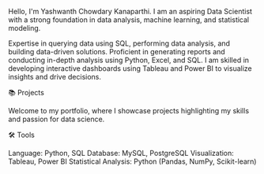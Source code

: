 Hello, I'm Yashwanth Chowdary Kanaparthi.
I am an aspiring Data Scientist with a strong foundation in data analysis, machine learning, and statistical modeling.

Expertise in querying data using SQL, performing data analysis, and building data-driven solutions.
Proficient in generating reports and conducting in-depth analysis using Python, Excel, and SQL.
I am skilled in developing interactive dashboards using Tableau and Power BI to visualize insights and drive decisions.

📚 Projects

Welcome to my portfolio, where I showcase projects highlighting my skills and passion for data science.

🛠️ Tools

Language: Python, SQL
Database: MySQL, PostgreSQL
Visualization: Tableau, Power BI
Statistical Analysis: Python (Pandas, NumPy, Scikit-learn)

